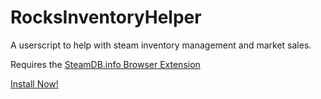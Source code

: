 # RocksInventoryHelper
A userscript to help with steam inventory management and market sales.

Requires the [SteamDB.info Browser Extension](https://steamdb.info/extension/)

[Install Now!](https://github.com/Rock48/RocksInventoryHelper/raw/master/rocks.inventory.helper.js)
